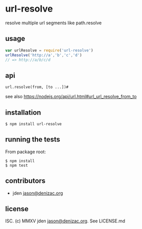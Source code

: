 # url-resolve
resolve multiple url segments like path.resolve

## usage
```js
var urlResolve = require('url-resolve')
urlResolve('http://a','b','c','d')
// => http://a/b/c/d
```

## api

`url.resolve(from, [to ...])#`

see also https://nodejs.org/api/url.html#url_url_resolve_from_to


## installation

    $ npm install url-resolve


## running the tests

From package root:

    $ npm install
    $ npm test


## contributors

- jden <jason@denizac.org>


## license

ISC. (c) MMXV jden <jason@denizac.org>. See LICENSE.md
